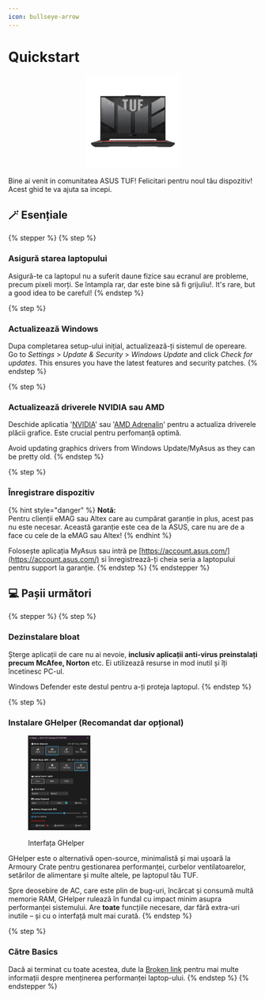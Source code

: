 ```yaml
---
icon: bullseye-arrow
---
```


# Quickstart

<div align="center" data-full-width="false"><figure><img src="../.gitbook/assets/image (19).png" alt="An Asus TUF Laptop" width="188"><figcaption></figcaption></figure></div>

Bine ai venit in comunitatea ASUS TUF! Felicitari pentru noul tău dispozitiv! Acest ghid te va ajuta sa incepi.

## 🪄 Esențiale

{% stepper %}
{% step %}
### Asigură starea laptopului

Asigură-te ca laptopul nu a suferit daune fizice sau ecranul are probleme, precum pixeli morți. Se întampla rar, dar este bine să fi grijuliu!. It's rare, but a good idea to be careful!
{% endstep %}

{% step %}
### Actualizează Windows

Dupa completarea setup-ului inițial, actualizează-ți sistemul de opereare. Go to _Settings_ > _Update & Security_ > _Windows Update_ and click _Check for updates_. This ensures you have the latest features and security patches.
{% endstep %}

{% step %}
### Actualizează driverele NVIDIA sau AMD

Deschide aplicatia '[NVIDIA](https://www.nvidia.com/en-us/software/nvidia-app/)' sau '[AMD Adrenalin](https://www.amd.com/en/products/software/adrenalin.html)' pentru a actualiza driverele plăcii grafice. Este crucial pentru perfomanță optimă.

Avoid updating graphics drivers from Windows Update/MyAsus as they can be pretty old.
{% endstep %}

{% step %}
### Înregistrare dispozitiv

{% hint style="danger" %}
**Notă:**\
Pentru clienții eMAG sau Altex care au cumpărat garanție in plus, acest pas nu este necesar. Această garanție este cea de la ASUS, care nu are de a face cu cele de la eMAG sau Altex!
{% endhint %}

Folosește aplicația MyAsus sau intră pe [https://account.asus.com/](https://account.asus.com/) si înregistrează-ți cheia seria a laptopului pentru support la garanție.
{% endstep %}
{% endstepper %}

## 💻 Pașii următori

{% stepper %}
{% step %}
### Dezinstalare bloat

Șterge aplicații de care nu ai nevoie, **inclusiv aplicații anti-virus preinstalați precum** **McAfee, Norton** etc. Ei utilizează resurse in mod inutil și îți încetinesc PC-ul.

Windows Defender este destul pentru a-ți proteja laptopul.
{% endstep %}

{% step %}
### Instalare GHelper (Recomandat dar opțional)

<div align="left"><figure><img src="../.gitbook/assets/image (20).png" alt="" width="126"><figcaption><p>Interfața GHelper</p></figcaption></figure></div>

GHelper este o alternativă open-source, minimalistă și mai ușoară la Armoury Crate pentru gestionarea performanței, curbelor ventilatoarelor, setărilor de alimentare și multe altele, pe laptopul tău TUF.

Spre deosebire de AC, care este plin de bug-uri, încărcat și consumă multă memorie RAM, GHelper rulează în fundal cu impact minim asupra performanței sistemului. Are **toate** funcțiile necesare, dar fără extra-uri inutile – și cu o interfață mult mai curată.
{% endstep %}

{% step %}
### Către Basics

Dacă ai terminat cu toate acestea, dute la [Broken link](broken-reference "mention") pentru mai multe informații despre menținerea performanței laptop-ului.
{% endstep %}
{% endstepper %}
